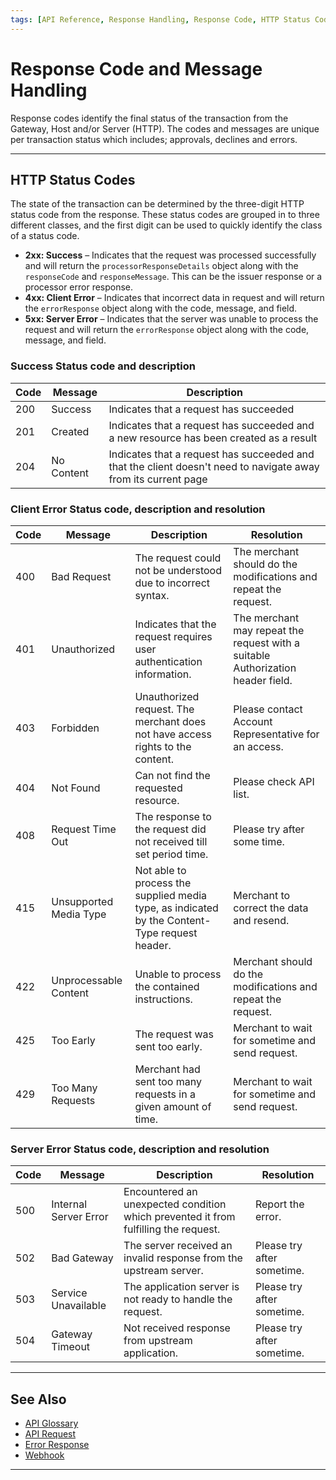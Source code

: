 ```yaml
---
tags: [API Reference, Response Handling, Response Code, HTTP Status Code]
---
```


# Response Code and Message Handling

Response codes identify the final status of the transaction from the Gateway, Host and/or Server (HTTP). The codes and messages are unique per transaction status which includes; approvals, declines and errors. 

---

## HTTP Status Codes

The state of the transaction can be determined by the three-digit HTTP status code from the response. These status codes are grouped in to three different classes, and the first digit can be used to quickly identify the class of a status code.

- **2xx: Success** – Indicates that the request was processed successfully and will return the `processorResponseDetails` object along with the `responseCode` and `responseMessage`. This can be the issuer response or a processor error response.
- **4xx: Client Error** – Indicates that incorrect data in request and will return the `errorResponse` object along with the code, message, and field.
- **5xx: Server Error** – Indicates that the server was unable to process the request and will return the `errorResponse` object along with the code, message, and field.

<!--
type: tab
titles: 2xx, 4xx, 5xx
-->

### Success Status code and description

| Code | Message    | Description                                                                                                    |
|------|------------|----------------------------------------------------------------------------------------------------------------|
| 200  | Success    | Indicates that a request has succeeded                                                                         |
| 201  | Created    | Indicates that a request has succeeded and a new resource has been created as a result                         |
| 204  | No Content | Indicates that a request has succeeded and that the client doesn't need to navigate away from its current page |


<!--
type: tab
-->

### Client Error Status code, description and resolution

| Code | Message                | Description                                                                                   | Resolution                                                                      |
|------|------------------------|-----------------------------------------------------------------------------------------------|---------------------------------------------------------------------------------|
| 400  | Bad Request            | The request could not be understood due to incorrect syntax.                                  | The merchant should do the modifications and repeat the request.                |
| 401  | Unauthorized           | Indicates that the request requires user authentication information.                          | The merchant may repeat the request with a suitable Authorization header field. |
| 403  | Forbidden              | Unauthorized request. The merchant does not have access rights to the content.                | Please contact Account Representative for an access.                            |
| 404  | Not Found              | Can not find the requested resource.                                                          | Please check API list.                                                          |
| 408  | Request Time Out       | The response to the request did not received till set period time.                            | Please try after some time.                                                     |
| 415  | Unsupported Media Type | Not able to process the supplied media type, as indicated by the Content-Type request header. | Merchant to correct the data and resend.                                        |
| 422  | Unprocessable Content      | Unable to process the contained instructions.                                             | Merchant should do the modifications and repeat the request.                                 |
| 425  | Too Early              | The request was sent too early.                                                               | Merchant to wait for sometime and send request.                                 |
| 429  | Too Many Requests      | Merchant had sent too many requests in a given amount of time.                                | Merchant to wait for sometime and send request.                                 |

<!--
type: tab
-->

### Server Error Status code, description and resolution

| Code | Message               | Description                                                                         | Resolution                 |
|------|-----------------------|-------------------------------------------------------------------------------------|----------------------------|
| 500  | Internal Server Error | Encountered an unexpected condition which prevented it from fulfilling the request. | Report the error.          |
| 502  | Bad Gateway           | The server received an invalid response from the upstream server.                   | Please try after sometime. |
| 503  | Service Unavailable   | The application server is not ready to handle the request.                          | Please try after sometime. |
| 504  | Gateway Timeout       | Not received response from upstream application.                                    | Please try after sometime. |

<!-- type: tab-end -->

---

## See Also

- [API Glossary](?path=docs/english/api-reference/api-glossary.md)
- [API Request](?path=docs/english/api-reference/api-request.md)
- [Error Response](?path=docs/english/api-reference/error-response.md)
- [Webhook](?path=docs/english/api-reference/5-notifications.md)

---
